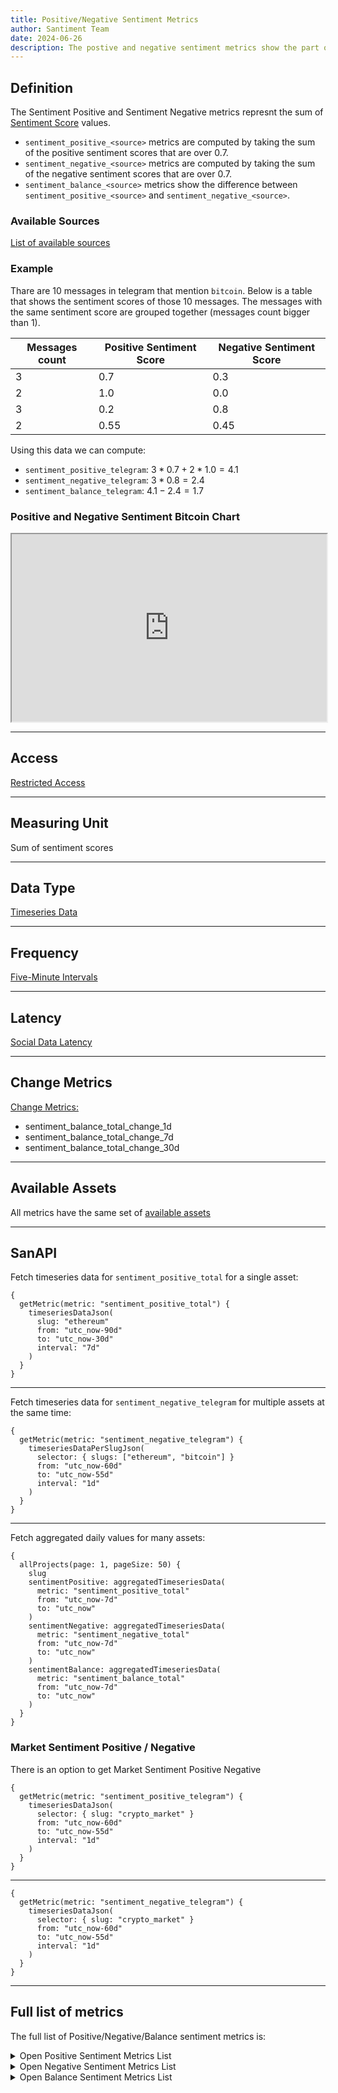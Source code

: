 ```yaml
---
title: Positive/Negative Sentiment Metrics
author: Santiment Team
date: 2024-06-26
description: The postive and negative sentiment metrics show the part of the total social volume that has positive or negative sentiment
---
```


## Definition

The Sentiment Positive and Sentiment Negative metrics represnt the sum of [Sentiment Score](/metrics/sentiment-metrics/#sentiment-score) values.

- `sentiment_positive_<source>` metrics are computed by taking the sum of the positive sentiment scores that are over 0.7.
- `sentiment_negative_<source>` metrics are computed by taking the sum of the negative sentiment scores that are over 0.7.
- `sentiment_balance_<source>` metrics show the difference between `sentiment_positive_<source>` and `sentiment_negative_<source>`.

### Available Sources

[List of available sources](/metrics/details/social-data/#available-data-sources)

### Example

Thare are 10 messages in telegram that mention `bitcoin`. Below is a table that shows
the sentiment scores of those 10 messages. The messages with the same sentiment score
are grouped together (messages count bigger than 1).

| Messages count | Positive Sentiment Score | Negative Sentiment Score |
| -------------- | ------------------------ | ------------------------ |
| 3              | 0.7                      | 0.3                      |
| 2              | 1.0                      | 0.0                      |
| 3              | 0.2                      | 0.8                      |
| 2              | 0.55                     | 0.45                     |

Using this data we can compute:

- `sentiment_positive_telegram`: $3 * 0.7 + 2 * 1.0 = 4.1$
- `sentiment_negative_telegram`: $3 * 0.8 = 2.4$
- `sentiment_balance_telegram`: $4.1 - 2.4 = 1.7$

### Positive and Negative Sentiment Bitcoin Chart

<iframe title="Santiment Chart: Price (BTC), Positive sentiment (Total) (BTC), Negative sentiment (Total) (BTC)" width="100%" height="300" src="https://embed.santiment.net/chart?ps=bitcoin&pt=BTC&df=utc_now-90d&dt=utc_now-30d&emcg=1&wm=price_usd%3Bsentiment_positive_total%3Bsentiment_negative_total&wax=0%3B1&wc=%2326C953%3B%23665bff%3B%23FF5B5B&ws=%3B%7B%22interval%22%3A%226h%22%2C%22node%22%3A%22filledLine%22%7D%3B%7B%22interval%22%3A%226h%22%2C%22node%22%3A%22filledLine%22%7D" scrolling="no"></iframe>

---

## Access

[Restricted Access](/metrics/details/access#restricted-access)

---

## Measuring Unit

Sum of sentiment scores

---

## Data Type

[Timeseries Data](/metrics/details/data-type#timeseries-data)

---

## Frequency

[Five-Minute Intervals](/metrics/details/frequency#five-minute-frequency)

---

## Latency

[Social Data Latency](/metrics/details/latency#social-data-latency)

---

## Change Metrics

[Change Metrics:](/metrics/details/change_metrics)

- sentiment_balance_total_change_1d
- sentiment_balance_total_change_7d
- sentiment_balance_total_change_30d

---

## Available Assets

All metrics have the same set of [available assets](<https://api.santiment.net/graphiql?variables=&query=%7B%0A%20%20getMetric(metric%3A%20%22sentiment_positive_total%22)%20%7B%0A%20%20%20%20metadata%20%7B%0A%20%20%20%20%20%20availableSlugs%0A%20%20%20%20%7D%0A%20%20%7D%0A%7D%0A>)

---

## SanAPI

Fetch timeseries data for `sentiment_positive_total` for a single asset:

```graphql-explorer
{
  getMetric(metric: "sentiment_positive_total") {
    timeseriesDataJson(
      slug: "ethereum"
      from: "utc_now-90d"
      to: "utc_now-30d"
      interval: "7d"
    )
  }
}
```

---

Fetch timeseries data for `sentiment_negative_telegram` for multiple assets at the same time:

```graphql-explorer
{
  getMetric(metric: "sentiment_negative_telegram") {
    timeseriesDataPerSlugJson(
      selector: { slugs: ["ethereum", "bitcoin"] }
      from: "utc_now-60d"
      to: "utc_now-55d"
      interval: "1d"
    )
  }
}
```

---

Fetch aggregated daily values for many assets:

```graphql-explorer
{
  allProjects(page: 1, pageSize: 50) {
    slug
    sentimentPositive: aggregatedTimeseriesData(
      metric: "sentiment_positive_total"
      from: "utc_now-7d"
      to: "utc_now"
    )
    sentimentNegative: aggregatedTimeseriesData(
      metric: "sentiment_negative_total"
      from: "utc_now-7d"
      to: "utc_now"
    )
    sentimentBalance: aggregatedTimeseriesData(
      metric: "sentiment_balance_total"
      from: "utc_now-7d"
      to: "utc_now"
    )
  }
}
```

### Market Sentiment Positive / Negative

There is an option to get Market Sentiment Positive Negative

```graphql-explorer
{
  getMetric(metric: "sentiment_positive_telegram") {
    timeseriesDataJson(
      selector: { slug: "crypto_market" }
      from: "utc_now-60d"
      to: "utc_now-55d"
      interval: "1d"
    )
  }
}
```

---

```graphql-explorer
{
  getMetric(metric: "sentiment_negative_telegram") {
    timeseriesDataJson(
      selector: { slug: "crypto_market" }
      from: "utc_now-60d"
      to: "utc_now-55d"
      interval: "1d"
    )
  }
}
```

---

## Full list of metrics

The full list of Positive/Negative/Balance sentiment metrics is:

<Details>
<Summary>Open Positive Sentiment Metrics List</Summary>
- sentiment_positive_4chan
- sentiment_positive_bitcointalk
- sentiment_positive_reddit
- sentiment_positive_telegram
- sentiment_positive_twitter
- sentiment_positive_youtube_videos
- sentiment_positive_farcaster
- sentiment_positive_total
</Details>

<Details>
<Summary>Open Negative Sentiment Metrics List</Summary>
- sentiment_negative_4chan
- sentiment_negative_bitcointalk
- sentiment_negative_reddit
- sentiment_negative_telegram
- sentiment_negative_twitter
- sentiment_negative_youtube_videos
- sentiment_negative_farcaster
- sentiment_negative_total
</Details>

<Details>
<Summary>Open Balance Sentiment Metrics List</Summary>
- sentiment_balance_4chan
- sentiment_balance_bitcointalk
- sentiment_balance_reddit
- sentiment_balance_telegram
- sentiment_balance_twitter
- sentiment_balance_youtube_videos
- sentiment_balance_farcaster
- sentiment_balance_total
- sentiment_balance_total_change_1d
- sentiment_balance_total_change_7d
- sentiment_balance_total_change_30d
</Details>
